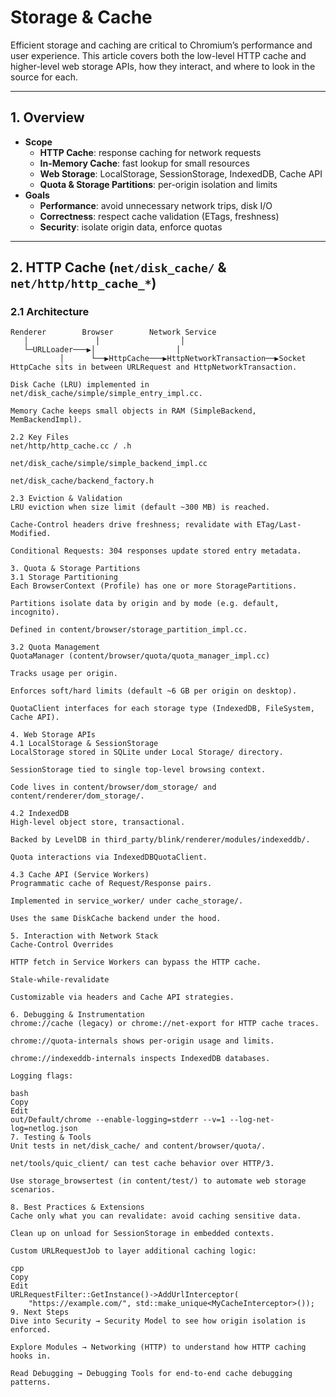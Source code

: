 # Storage & Cache

Efficient storage and caching are critical to Chromium’s performance and user experience. This article covers both the low-level HTTP cache and higher-level web storage APIs, how they interact, and where to look in the source for each.

---

## 1. Overview

- **Scope**  
  - **HTTP Cache**: response caching for network requests  
  - **In-Memory Cache**: fast lookup for small resources  
  - **Web Storage**: LocalStorage, SessionStorage, IndexedDB, Cache API  
  - **Quota & Storage Partitions**: per-origin isolation and limits  
- **Goals**  
  - **Performance**: avoid unnecessary network trips, disk I/O  
  - **Correctness**: respect cache validation (ETags, freshness)  
  - **Security**: isolate origin data, enforce quotas  

---

## 2. HTTP Cache (`net/disk_cache/` & `net/http/http_cache_*`)

### 2.1 Architecture

```text
Renderer        Browser        Network Service
   │               │                  │
   └─URLLoader───▶│                  │
           │      └──▶HttpCache───▶HttpNetworkTransaction──▶Socket
HttpCache sits in between URLRequest and HttpNetworkTransaction.

Disk Cache (LRU) implemented in net/disk_cache/simple/simple_entry_impl.cc.

Memory Cache keeps small objects in RAM (SimpleBackend, MemBackendImpl).

2.2 Key Files
net/http/http_cache.cc / .h

net/disk_cache/simple/simple_backend_impl.cc

net/disk_cache/backend_factory.h

2.3 Eviction & Validation
LRU eviction when size limit (default ~300 MB) is reached.

Cache-Control headers drive freshness; revalidate with ETag/Last-Modified.

Conditional Requests: 304 responses update stored entry metadata.

3. Quota & Storage Partitions
3.1 Storage Partitioning
Each BrowserContext (Profile) has one or more StoragePartitions.

Partitions isolate data by origin and by mode (e.g. default, incognito).

Defined in content/browser/storage_partition_impl.cc.

3.2 Quota Management
QuotaManager (content/browser/quota/quota_manager_impl.cc)

Tracks usage per origin.

Enforces soft/hard limits (default ~6 GB per origin on desktop).

QuotaClient interfaces for each storage type (IndexedDB, FileSystem, Cache API).

4. Web Storage APIs
4.1 LocalStorage & SessionStorage
LocalStorage stored in SQLite under Local Storage/ directory.

SessionStorage tied to single top-level browsing context.

Code lives in content/browser/dom_storage/ and content/renderer/dom_storage/.

4.2 IndexedDB
High-level object store, transactional.

Backed by LevelDB in third_party/blink/renderer/modules/indexeddb/.

Quota interactions via IndexedDBQuotaClient.

4.3 Cache API (Service Workers)
Programmatic cache of Request/Response pairs.

Implemented in service_worker/ under cache_storage/.

Uses the same DiskCache backend under the hood.

5. Interaction with Network Stack
Cache-Control Overrides

HTTP fetch in Service Workers can bypass the HTTP cache.

Stale-while-revalidate

Customizable via headers and Cache API strategies.

6. Debugging & Instrumentation
chrome://cache (legacy) or chrome://net-export for HTTP cache traces.

chrome://quota-internals shows per-origin usage and limits.

chrome://indexeddb-internals inspects IndexedDB databases.

Logging flags:

bash
Copy
Edit
out/Default/chrome --enable-logging=stderr --v=1 --log-net-log=netlog.json
7. Testing & Tools
Unit tests in net/disk_cache/ and content/browser/quota/.

net/tools/quic_client/ can test cache behavior over HTTP/3.

Use storage_browsertest (in content/test/) to automate web storage scenarios.

8. Best Practices & Extensions
Cache only what you can revalidate: avoid caching sensitive data.

Clean up on unload for SessionStorage in embedded contexts.

Custom URLRequestJob to layer additional caching logic:

cpp
Copy
Edit
URLRequestFilter::GetInstance()->AddUrlInterceptor(
    "https://example.com/", std::make_unique<MyCacheInterceptor>());
9. Next Steps
Dive into Security → Security Model to see how origin isolation is enforced.

Explore Modules → Networking (HTTP) to understand how HTTP caching hooks in.

Read Debugging → Debugging Tools for end-to-end cache debugging patterns.